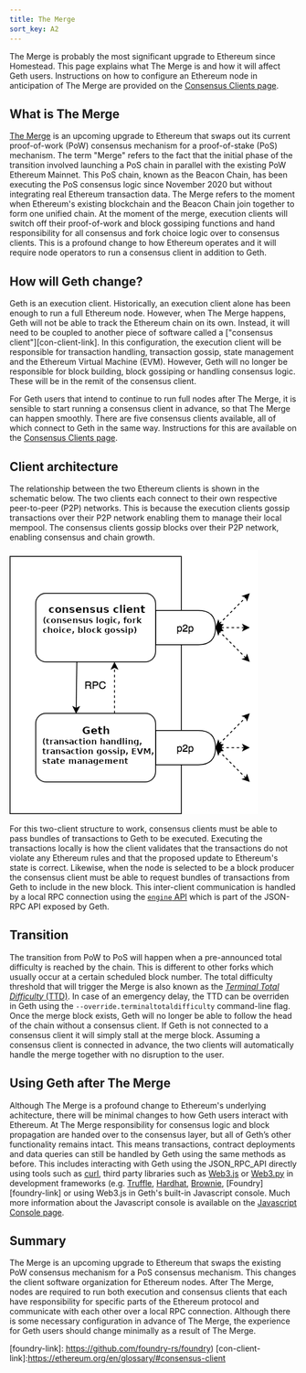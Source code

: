```yaml
---
title: The Merge
sort_key: A2
---
```


The Merge is probably the most significant upgrade to Ethereum since Homestead. This page explains what The Merge is
and how it will affect Geth users. Instructions on how to configure an Ethereum node in
anticipation of The Merge are provided on the [Consensus Clients page](/docs/interface/consensus-clients).

## What is The Merge

[The Merge](https://ethereum.org/en/upgrades/merge/) is an upcoming upgrade to Ethereum that swaps out its current
proof-of-work (PoW) consensus mechanism for a proof-of-stake (PoS) mechanism. The term "Merge" refers
to the fact that the initial phase of the transition involved launching a PoS chain in parallel with
the existing PoW Ethereum Mainnet. This PoS chain, known as the Beacon Chain, has been executing the PoS
consensus logic since November 2020 but without integrating real Ethereum transaction data. The Merge refers
to the moment when Ethereum's existing blockchain and the Beacon Chain join together to form one unified chain.
At the moment of the merge, execution clients will switch off their proof-of-work and block gossiping functions 
and hand responsibility for all consensus and fork choice logic over to consensus clients. This is a profound
change to how Ethereum operates and it will require node operators to run a consensus client in addition to
Geth.

## How will Geth change?

Geth is an execution client. Historically, an execution client alone has been enough to run a full Ethereum node.
However, when The Merge happens, Geth will not be able to track the Ethereum chain on its own. Instead, it will need to 
be coupled to another piece of software called a ["consensus client"][con-client-link]. In this configuration, 
the execution client will be responsible for transaction handling, transaction gossip, state management and
the Ethereum Virtual Machine (EVM). However, Geth will no longer be responsible for block building, block
gossiping or handling consensus logic. These will be in the remit of the consensus client.

For Geth users that intend to continue to run full nodes after The Merge, it is sensible to start running
a consensus client in advance, so that The Merge can happen smoothly. There are five consensus clients available, all
of which connect to Geth in the same way. Instructions for this are available on the 
[Consensus Clients page](/docs/interface/consensus-clients).


## Client architecture

The relationship between the two Ethereum clients is shown in the schematic below. The two clients each connect
to their own respective peer-to-peer (P2P) networks. This is because the execution clients gossip transactions over
their P2P network enabling them to manage their local mempool. The consensus clients gossip blocks over their P2P
network, enabling consensus and chain growth.

![Client schematic](/static/images/client-architecture.png)

For this two-client structure to work, consensus clients must be able to pass bundles of transactions to Geth
to be executed. Executing the transactions locally is how the client validates that the transactions do not
violate any Ethereum rules and that the proposed update to Ethereum's state is correct. Likewise, when the node
is selected to be a block producer the consensus client must be able to request bundles of transactions from Geth to
include in the new block. This inter-client communication is handled by a local RPC connection using the 
[`engine` API][engine-api-link] which is part of the JSON-RPC API exposed by Geth. 

## Transition

The transition from PoW to PoS will happen when a pre-announced total difficulty is reached by the chain. 
This is different to other forks which usually occur at a certain scheduled block number. The total difficulty threshold 
that will trigger the Merge is also known as the [*Terminal
Total Difficulty* (TTD)](https://ethereum.org/en/glossary/#terminal-total-difficulty). In
case of an emergency delay, the TTD can be overriden in Geth using the `--override.terminaltotaldifficulty` command-line
flag. Once the merge block exists, Geth will no longer be able to follow the head of the chain without a consensus
client. If Geth is not connected to a consensus client it will simply stall at the merge block. 
Assuming a consensus client is connected in advance, the two clients will automatically
handle the merge together with no disruption to the user.

## Using Geth after The Merge

Although The Merge is a profound change to Ethereum's underlying achitecture, there will be minimal changes to how Geth
users interact with Ethereum. At The Merge responsibility for consensus logic and block propagation are handed over to 
the consensus layer, but all of Geth’s other functionality remains intact. This means transactions, contract deployments 
and data queries can still be handled by Geth using the same methods as before. This includes interacting with Geth using
the JSON_RPC_API directly using tools such as [curl](https//curl.se), third party libraries such as 
[Web3.js][web3js-link] or [Web3.py][web3py-link] in development frameworks (e.g. [Truffle][truffle-link], [Hardhat][hardhat-link], 
[Brownie][brownie-link], [Foundry][foundry-link] or using Web3.js in Geth's built-in Javascript console. 
Much more information about the Javascript console is available on the [Javascript Console page](/docs/interface/javascript-console).

## Summary

The Merge is an upcoming upgrade to Ethereum that swaps the existing PoW consensus mechanism for a PoS consensus
mechanism. This changes the client software organization for Ethereum nodes. After The Merge, nodes are required to
run both execution and consensus clients that each have responsibility for specific parts of the Ethereum protocol
and communicate with each other over a local RPC connection. Although there is some necessary configuration in advance
of The Merge, the experience for Geth users should change minimally as a result of The Merge.

[engine-api-link]: https://github.com/ethereum/execution-apis/blob/main/src/engine/specification.md
[cl-list]: https://ethereum.org/en/developers/docs/nodes-and-clients/#consensus-clients
[web3py-link]: https://web3py.readthedocs.io/en/stable/web3.main.html
[web3js-link]: https://web3js.readthedocs.io/en/v1.2.9/
[brownie-link]: https://eth-brownie.readthedocs.io/en/stable/
[truffle-link]: https://trufflesuite.com/
[hardhat-link]: https://hardhat.org/
[foundry-link]: https://github.com/foundry-rs/foundry)
[con-client-link]:https://ethereum.org/en/glossary/#consensus-client
